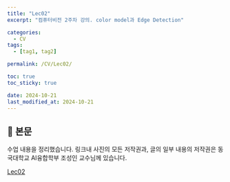 ```yaml
---
title: "Lec02"
excerpt: "컴퓨터비전 2주차 강의. color model과 Edge Detection"

categories:
  - CV
tags:
  - [tag1, tag2]

permalink: /CV/Lec02/

toc: true
toc_sticky: true

date: 2024-10-21
last_modified_at: 2024-10-21
---
```


## 🦥 본문

수업 내용을 정리했습니다. 링크내 사진의 모든 저작권과, 글의 일부 내용의 저작권은 동국대학교 AI융합학부 조성인 교수님께 있습니다. 

[Lec02](https://changeable-aftershave-67a.notion.site/Lec02-11c51c4af5d6807da7d0cfba4ab01414?pvs=4)







